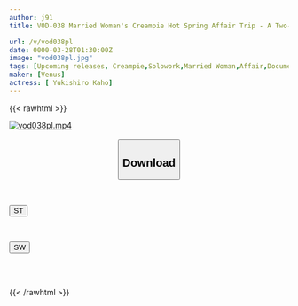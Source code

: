 ```yaml
---
author: j91
title: VOD-038 Married Woman's Creampie Hot Spring Affair Trip - A Two-day, One-night Affair Without Her Husband's Knowledge, A Documentary Of Immoral Sex - Yukishiro Ichiho

url: /v/vod038pl
date: 0000-03-28T01:30:00Z
image: "vod038pl.jpg"
tags: [Upcoming releases, Creampie,Solowork,Married Woman,Affair,Documentary,Mature Woman	]
maker: [Venus]
actress: [ Yukishiro Kaho]
---
```



{{< rawhtml >}}

<div class="video" data-videoid="pending_link.html">
    <a href="javascript:;">
        <img src="/v/vod038pl/vod038pl.jpg" width="WIDTH" height="HEIGHT" alt="vod038pl.mp4" loading="lazy">
    </a>
</div>

<script type="text/javascript" src="https://j91.asia/asset/on-demand-pend.js"></script>

<br>
  <link rel="stylesheet" href="https://j91.asia/asset/bs5.css">
  
  <center>
  <button class="btn btn-primary" type="button" data-bs-toggle="collapse" data-bs-target=".multi-collapse" aria-expanded="false" aria-controls="multiCollapseExample1 multiCollapseExample2"><h2>Download</h2></button></center>
</p>
<div class="row">
  <div class="col">
    <div class="collapse multi-collapse" id="multiCollapseExample1">
      <div class="card card-body">
	      	      <br>
<div class="buttons">  
<p><a href="https://j91.asia/pending_link.html" target="_blank"><button class="btn-hover color-3"><i class="fa fa-download"></i> ST</button></a></p></div>
    </div>
  </div>
</div>
  <div class="col">
    <div class="collapse multi-collapse" id="multiCollapseExample2">
      <div class="card card-body">
	      <br>
<div class="buttons">
<p><a href="https://j91.asia/pending_link.html" target="_blank"><button class="btn-hover color-2"><i class="fa fa-download"></i> SW</button></a></p></div>
<br><br>
      </div>
    </div>
  </div>
</div>

{{< /rawhtml >}}